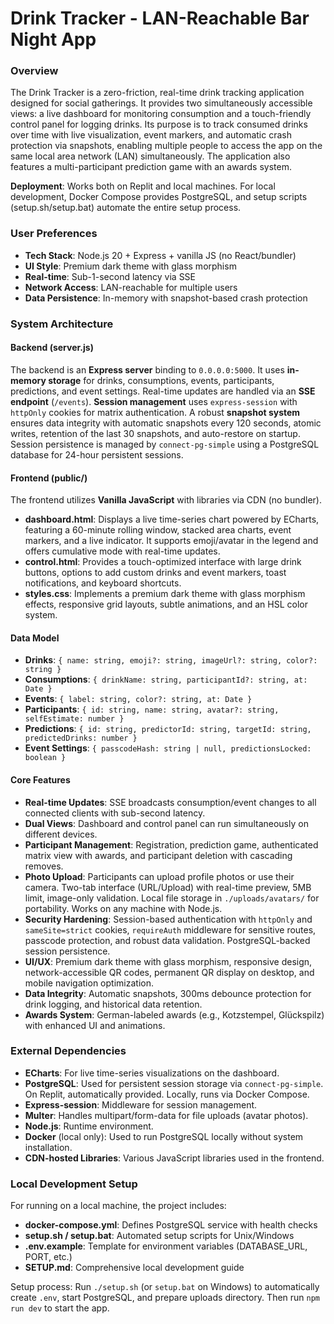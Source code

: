 # Drink Tracker - LAN-Reachable Bar Night App

### Overview
The Drink Tracker is a zero-friction, real-time drink tracking application designed for social gatherings. It provides two simultaneously accessible views: a live dashboard for monitoring consumption and a touch-friendly control panel for logging drinks. Its purpose is to track consumed drinks over time with live visualization, event markers, and automatic crash protection via snapshots, enabling multiple people to access the app on the same local area network (LAN) simultaneously. The application also features a multi-participant prediction game with an awards system.

**Deployment**: Works both on Replit and local machines. For local development, Docker Compose provides PostgreSQL, and setup scripts (setup.sh/setup.bat) automate the entire setup process.

### User Preferences
- **Tech Stack**: Node.js 20 + Express + vanilla JS (no React/bundler)
- **UI Style**: Premium dark theme with glass morphism
- **Real-time**: Sub-1-second latency via SSE
- **Network Access**: LAN-reachable for multiple users
- **Data Persistence**: In-memory with snapshot-based crash protection

### System Architecture

#### Backend (server.js)
The backend is an **Express server** binding to `0.0.0.0:5000`. It uses **in-memory storage** for drinks, consumptions, events, participants, predictions, and event settings. Real-time updates are handled via an **SSE endpoint** (`/events`). **Session management** uses `express-session` with `httpOnly` cookies for matrix authentication. A robust **snapshot system** ensures data integrity with automatic snapshots every 120 seconds, atomic writes, retention of the last 30 snapshots, and auto-restore on startup. Session persistence is managed by `connect-pg-simple` using a PostgreSQL database for 24-hour persistent sessions.

#### Frontend (public/)
The frontend utilizes **Vanilla JavaScript** with libraries via CDN (no bundler).
- **dashboard.html**: Displays a live time-series chart powered by ECharts, featuring a 60-minute rolling window, stacked area charts, event markers, and a live indicator. It supports emoji/avatar in the legend and offers cumulative mode with real-time updates.
- **control.html**: Provides a touch-optimized interface with large drink buttons, options to add custom drinks and event markers, toast notifications, and keyboard shortcuts.
- **styles.css**: Implements a premium dark theme with glass morphism effects, responsive grid layouts, subtle animations, and an HSL color system.

#### Data Model
- **Drinks**: `{ name: string, emoji?: string, imageUrl?: string, color?: string }`
- **Consumptions**: `{ drinkName: string, participantId?: string, at: Date }`
- **Events**: `{ label: string, color?: string, at: Date }`
- **Participants**: `{ id: string, name: string, avatar?: string, selfEstimate: number }`
- **Predictions**: `{ id: string, predictorId: string, targetId: string, predictedDrinks: number }`
- **Event Settings**: `{ passcodeHash: string | null, predictionsLocked: boolean }`

#### Core Features
- **Real-time Updates**: SSE broadcasts consumption/event changes to all connected clients with sub-second latency.
- **Dual Views**: Dashboard and control panel can run simultaneously on different devices.
- **Participant Management**: Registration, prediction game, authenticated matrix view with awards, and participant deletion with cascading removes.
- **Photo Upload**: Participants can upload profile photos or use their camera. Two-tab interface (URL/Upload) with real-time preview, 5MB limit, image-only validation. Local file storage in `./uploads/avatars/` for portability. Works on any machine with Node.js.
- **Security Hardening**: Session-based authentication with `httpOnly` and `sameSite=strict` cookies, `requireAuth` middleware for sensitive routes, passcode protection, and robust data validation. PostgreSQL-backed session persistence.
- **UI/UX**: Premium dark theme with glass morphism, responsive design, network-accessible QR codes, permanent QR display on desktop, and mobile navigation optimization.
- **Data Integrity**: Automatic snapshots, 300ms debounce protection for drink logging, and historical data retention.
- **Awards System**: German-labeled awards (e.g., Kotzstempel, Glückspilz) with enhanced UI and animations.

### External Dependencies
- **ECharts**: For live time-series visualizations on the dashboard.
- **PostgreSQL**: Used for persistent session storage via `connect-pg-simple`. On Replit, automatically provided. Locally, runs via Docker Compose.
- **Express-session**: Middleware for session management.
- **Multer**: Handles multipart/form-data for file uploads (avatar photos).
- **Node.js**: Runtime environment.
- **Docker** (local only): Used to run PostgreSQL locally without system installation.
- **CDN-hosted Libraries**: Various JavaScript libraries used in the frontend.

### Local Development Setup
For running on a local machine, the project includes:
- **docker-compose.yml**: Defines PostgreSQL service with health checks
- **setup.sh / setup.bat**: Automated setup scripts for Unix/Windows
- **.env.example**: Template for environment variables (DATABASE_URL, PORT, etc.)
- **SETUP.md**: Comprehensive local development guide

Setup process: Run `./setup.sh` (or `setup.bat` on Windows) to automatically create `.env`, start PostgreSQL, and prepare uploads directory. Then run `npm run dev` to start the app.